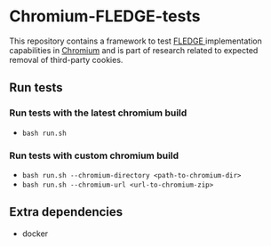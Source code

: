 # Chromium-FLEDGE-tests

This repository contains a framework to test [FLEDGE
](https://github.com/WICG/turtledove/blob/main/FLEDGE.md)
implementation capabilities in [Chromium](https://chromium-review.googlesource.com) and is part of research related to expected removal of third-party cookies.

## Run tests  

### Run tests with the latest chromium build

- `bash run.sh`

### Run tests with custom chromium build

- `bash run.sh --chromium-directory <path-to-chromium-dir>`
- `bash run.sh --chromium-url <url-to-chromium-zip>`

## Extra dependencies
* docker
